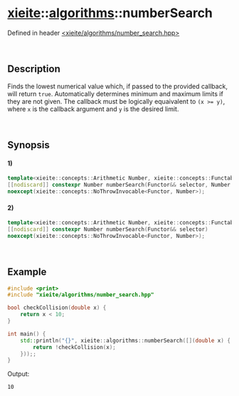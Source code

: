 # [xieite](../../xieite.md)\:\:[algorithms](../../algorithms.md)\:\:numberSearch
Defined in header [<xieite/algorithms/number_search.hpp>](../../../include/xieite/algorithms/number_search.hpp)

&nbsp;

## Description
Finds the lowest numerical value which, if passed to the provided callback, will return `true`. Automatically determines minimum and maximum limits if they are not given. The callback must be logically equaivalent to `(x >= y)`, where `x` is the callback argument and `y` is the desired limit.

&nbsp;

## Synopsis
#### 1)
```cpp
template<xieite::concepts::Arithmetic Number, xieite::concepts::Functable<bool(Number)> Functor>
[[nodiscard]] constexpr Number numberSearch(Functor&& selector, Number minimum, Number maximum)
noexcept(xieite::concepts::NoThrowInvocable<Functor, Number>);
```
#### 2)
```cpp
template<xieite::concepts::Arithmetic Number, xieite::concepts::Functable<bool(Number)> Functor>
[[nodiscard]] constexpr Number numberSearch(Functor&& selector)
noexcept(xieite::concepts::NoThrowInvocable<Functor, Number>);
```

&nbsp;

## Example
```cpp
#include <print>
#include "xieite/algorithms/number_search.hpp"

bool checkCollision(double x) {
    return x < 10;
}

int main() {
    std::println("{}", xieite::algorithms::numberSearch([](double x) {
        return !checkCollision(x);
    }));;
}
```
Output:
```
10
```
